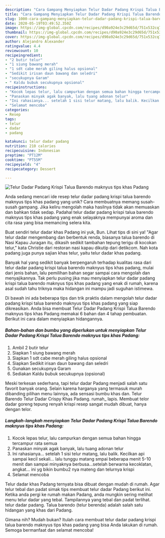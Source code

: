 ```yaml
---
description: "Cara Gampang Menyiapkan Telur Dadar Padang Krispi Talua Barendo maknyus tips khas Padang Anti Gagal"
title: "Cara Gampang Menyiapkan Telur Dadar Padang Krispi Talua Barendo maknyus tips khas Padang Anti Gagal"
slug: 1000-cara-gampang-menyiapkan-telur-dadar-padang-krispi-talua-barendo-maknyus-tips-khas-padang-anti-gagal
date: 2020-05-19T03:49:52.350Z
image: https://img-global.cpcdn.com/recipes/d90a924e3c29d65d/751x532cq70/telur-dadar-padang-krispi-talua-barendo-maknyus-tips-khas-padang-foto-resep-utama.jpg
thumbnail: https://img-global.cpcdn.com/recipes/d90a924e3c29d65d/751x532cq70/telur-dadar-padang-krispi-talua-barendo-maknyus-tips-khas-padang-foto-resep-utama.jpg
cover: https://img-global.cpcdn.com/recipes/d90a924e3c29d65d/751x532cq70/telur-dadar-padang-krispi-talua-barendo-maknyus-tips-khas-padang-foto-resep-utama.jpg
author: Alejandro Alexander
ratingvalue: 4.4
reviewcount: 10
recipeingredient:
- "2 butir telur"
- "1 siung bawang merah"
- "1 sdt cabe merah giling halus opsional"
- "Sedikit irisan daun bawang dan seledri"
- "secukupnya Garam"
- " Kaldu bubuk secukupnya opsional"
recipeinstructions:
- "Kocok lepas telur, lalu campurkan dengan semua bahan hingga tercampur rata semua"
- "Panaskan minyak agak banyak, lalu tuang adonan telur"
- "Ini rahasianya... setelah 1 sisi telur matang, lalu balik. Kecilkan api sampai kecil sekali... lalu tunggu matang smpai beberapa menit 5-10 menit dan sampai minyaknya berbusa...setelah berwarna kecoklatan, angkat... ini yg bikin bumbu2 nya mateng dan telurnya krispi"
- "Selamat mencoba"
categories:
- Resep
tags:
- telur
- dadar
- padang

katakunci: telur dadar padang 
nutrition: 210 calories
recipecuisine: Indonesian
preptime: "PT12M"
cooktime: "PT55M"
recipeyield: "4"
recipecategory: Dessert

---
```



![Telur Dadar Padang Krispi Talua Barendo maknyus tips khas Padang](https://img-global.cpcdn.com/recipes/d90a924e3c29d65d/751x532cq70/telur-dadar-padang-krispi-talua-barendo-maknyus-tips-khas-padang-foto-resep-utama.jpg)

Anda sedang mencari ide resep telur dadar padang krispi talua barendo maknyus tips khas padang yang unik? Cara membuatnya memang susah-susah gampang. Jika keliru mengolah maka hasilnya tidak akan memuaskan dan bahkan tidak sedap. Padahal telur dadar padang krispi talua barendo maknyus tips khas padang yang enak selayaknya mempunyai aroma dan cita rasa yang bisa memancing selera kita.

Buat sendiri telur dadar khas Padang ini yuk, Bun. Lihat tips di sini ya! &#34;Agar telur dadar mengembang dan berbentuk renda, biasanya talua barendo di Nasi Kapau Juragan itu, dikasih sedikit tambahan tepung terigu di kocokan telur,&#34; kata Christie dari restoran nasi kapau dikutip dari detikcom. Nah kota padang juga punya sajian khas telur, yaitu telur dadar khas padang.

Banyak hal yang sedikit banyak berpengaruh terhadap kualitas rasa dari telur dadar padang krispi talua barendo maknyus tips khas padang, mulai dari jenis bahan, lalu pemilihan bahan segar sampai cara mengolah dan menyajikannya. Tak perlu pusing jika mau menyiapkan telur dadar padang krispi talua barendo maknyus tips khas padang yang enak di rumah, karena asal sudah tahu triknya maka hidangan ini mampu jadi suguhan istimewa.


Di bawah ini ada beberapa tips dan trik praktis dalam mengolah telur dadar padang krispi talua barendo maknyus tips khas padang yang siap dikreasikan. Anda bisa membuat Telur Dadar Padang Krispi Talua Barendo maknyus tips khas Padang memakai 6 bahan dan 4 tahap pembuatan. Berikut ini cara dalam menyiapkan hidangannya.

<!--inarticleads1-->

##### Bahan-bahan dan bumbu yang diperlukan untuk menyiapkan Telur Dadar Padang Krispi Talua Barendo maknyus tips khas Padang:

1. Ambil 2 butir telur
1. Siapkan 1 siung bawang merah
1. Siapkan 1 sdt cabe merah giling halus opsional
1. Siapkan Sedikit irisan daun bawang dan seledri
1. Gunakan secukupnya Garam
1. Sediakan  Kaldu bubuk secukupnya (opsional)


Meski terkesan sederhana, tapi telur dadar Padang menjadi salah satu favorit banyak orang. Selain karena harganya yang termasuk murah dibanding pilihan menu lainnya, ada sensasi bumbu khas dan. Telur Barendo Telur Dadar Crispy Khas Padang. rumah_ lapis. Membuat telor dadar goreng tepung renyah krispi resep sangat mudah dibuat, hanya dengan telor. 

<!--inarticleads2-->

##### Langkah-langkah menyiapkan Telur Dadar Padang Krispi Talua Barendo maknyus tips khas Padang:

1. Kocok lepas telur, lalu campurkan dengan semua bahan hingga tercampur rata semua
1. Panaskan minyak agak banyak, lalu tuang adonan telur
1. Ini rahasianya... setelah 1 sisi telur matang, lalu balik. Kecilkan api sampai kecil sekali... lalu tunggu matang smpai beberapa menit 5-10 menit dan sampai minyaknya berbusa...setelah berwarna kecoklatan, angkat... ini yg bikin bumbu2 nya mateng dan telurnya krispi
1. Selamat mencoba


Telur dadar khas Padang ternyata bisa dibuat dengan mudah di rumah. Agar telur tebal dan padat simak tips membuat telur dadar Padang berikut ini. Ketika anda pergi ke rumah makan Padang, anda mungkin sering melihat menu telur dadar yang tebal. Tampilannya yang tebal dan padat terlihat. telur dadar padang. Talua barendo (telur berenda) adalah salah satu hidangan yang khas dari Padang. 

Gimana nih? Mudah bukan? Itulah cara membuat telur dadar padang krispi talua barendo maknyus tips khas padang yang bisa Anda lakukan di rumah. Semoga bermanfaat dan selamat mencoba!
